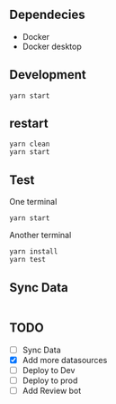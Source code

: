 
## Dependecies
- Docker
- Docker desktop

## Development

```
yarn start
```

## restart
```
yarn clean
yarn start
```

## Test
One terminal
```
yarn start
```

Another terminal
```
yarn install
yarn test
```


## Sync Data
```
```

## TODO
- [ ] Sync Data
- [x] Add more datasources
- [ ] Deploy to Dev
- [ ] Deploy to prod
- [ ] Add Review bot